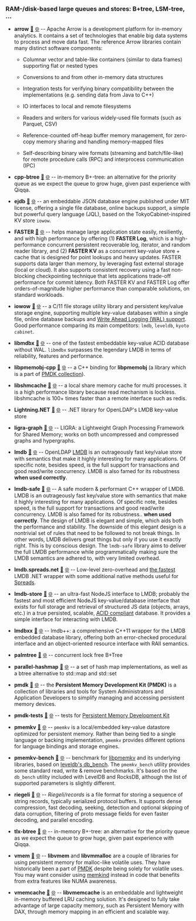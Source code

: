 

### RAM-/disk-based large queues and stores: B+tree, LSM-tree, ...

- **arrow** [📁](./arrow) [🌐](https://github.com/GerHobbelt/arrow) -- Apache Arrow is a development platform for in-memory analytics. It contains a set of technologies that enable big data systems to process and move data fast. The reference Arrow libraries contain many distinct software components:
  
  - Columnar vector and table-like containers (similar to data frames) supporting
    flat or nested types
  
  - Conversions to and from other in-memory data structures
  - Integration tests for verifying binary compatibility between the
    implementations (e.g. sending data from Java to C++)
  
  - IO interfaces to local and remote filesystems
  - Readers and writers for various widely-used file formats (such as Parquet, CSV)
  - Reference-counted off-heap buffer memory management, for zero-copy memory
    sharing and handling memory-mapped files
  
  - Self-describing binary wire formats (streaming and batch/file-like) for
    remote procedure calls (RPC) and interprocess communication (IPC)

- **cpp-btree** [📁](./cpp-btree) [🌐](https://github.com/GerHobbelt/cpp-btree) -- in-memory B+-tree: an alternative for the priority queue as we expect the queue to grow huge, given past experience with Qiqqa.
- **ejdb** [📁](./ejdb) [🌐](https://github.com/GerHobbelt/ejdb) -- an embeddable JSON database engine published under MIT license, offering a single file database, online backups support, a simple but powerful query language (JQL), based on the TokyoCabinet-inspired KV store `iowow`.
- **FASTER** [📁](./FASTER) [🌐](https://github.com/GerHobbelt/FASTER) -- helps manage large application state easily, resiliently, and with high performance by offering (1) **FASTER Log**, which is a high-performance concurrent persistent recoverable log, iterator, and random reader library, and (2) **FASTER KV** as a concurrent key-value store + cache that is designed for point lookups and heavy updates. FASTER supports data larger than memory, by leveraging fast external storage (local or cloud). It also supports consistent recovery using a fast non-blocking checkpointing technique that lets applications trade-off performance for commit latency. Both FASTER KV and FASTER Log offer orders-of-magnitude higher performance than comparable solutions, on standard workloads.
- **iowow** [📁](./iowow) [🌐](https://github.com/GerHobbelt/iowow) -- a C/11 file storage utility library and persistent key/value storage engine, supporting multiple key-value databases within a single file, online database backups and [Write Ahead Logging (WAL) support](http://iowow.io/wal). Good performance comparing its main competitors: `lmdb`, `leveldb`, `kyoto cabinet`.
- **libmdbx** [📁](./libmdbx) [🌐](https://github.com/GerHobbelt/libmdbx) -- one of the fastest embeddable key-value ACID database without WAL. `libmdbx` surpasses the legendary LMDB in terms of reliability, features and performance.
- **libpmemobj-cpp** [📁](./libpmemobj-cpp) [🌐](https://github.com/GerHobbelt/libpmemobj-cpp) -- a C++ binding for **libpmemobj** (a library which is a part of [PMDK collection](https://github.com/pmem/pmdk)).
- **libshmcache** [📁](./libshmcache) [🌐](https://github.com/GerHobbelt/libshmcache) -- a local share memory cache for multi processes. it is a high performance library because read mechanism is lockless. libshmcache is 100+ times faster than a remote interface such as redis.
- **Lightning.NET** [📁](./Lightning.NET) [🌐](https://github.com/GerHobbelt/Lightning.NET) -- .NET library for OpenLDAP's LMDB key-value store
- **ligra-graph** [📁](./ligra-graph) [🌐](https://github.com/GerHobbelt/ligra) -- LIGRA: a Lightweight Graph Processing Framework for Shared Memory; works on both uncompressed and compressed graphs and hypergraphs.
- **lmdb** [📁](./lmdb) [🌐](https://github.com/GerHobbelt/lmdb) -- OpenLDAP [LMDB](http://www.lmdb.tech/doc/index.html) is an outrageously fast key/value store with semantics that make it highly interesting for many applications.  Of specific note, besides speed, is the full support for transactions and good read/write concurrency.  LMDB is also famed for its robustness **when used correctly**.
- **lmdb-safe** [📁](./lmdb-safe) [🌐](https://github.com/GerHobbelt/lmdb-safe) -- A safe modern & performant C++ wrapper of LMDB. LMDB is an outrageously fast key/value store with semantics that make it highly interesting for many applications. Of specific note, besides speed, is the full support for transactions and good read/write concurrency. LMDB is also famed for its robustness.. **when used correctly**. The design of LMDB is elegant and simple, which aids both the performance and stability. The downside of this elegant design is a nontrivial set of rules that need to be followed to not break things. In other words, LMDB delivers great things but only if you use it exactly right. This is by conscious design. The `lmdb-safe` library aims to deliver the full LMDB performance while programmatically making sure the LMDB semantics are adhered to, with very limited overhead.
- **lmdb.spreads.net** [📁](./lmdb.spreads.net) [🌐](https://github.com/GerHobbelt/Spreads.LMDB) -- Low-level zero-overhead and [the fastest](https://github.com/Spreads/Spreads.LMDB/commit/4085dde649ef9ebb64310f2627299762dd62d5ce) LMDB .NET wrapper with some additional native methods useful for [Spreads](https://github.com/Spreads/).
- **lmdb-store** [📁](./lmdb-store) [🌐](https://github.com/GerHobbelt/lmdb-store) -- an ultra-fast NodeJS interface to LMDB; probably the fastest and most efficient NodeJS key-value/database interface that exists for full storage and retrieval of structured JS data (objects, arrays, etc.) in a true persisted, scalable, [ACID compliant](https://en.wikipedia.org/wiki/ACID) database. It provides a simple interface for interacting with LMDB.
- **lmdbxx** [📁](./lmdbxx) [🌐](https://github.com/GerHobbelt/lmdbxx) -- lmdb++: a comprehensive C++11 wrapper for the LMDB embedded database library, offering both an error-checked procedural interface and an object-oriented resource interface with RAII semantics.
- **palmtree** [📁](./palmtree) [🌐](https://github.com/GerHobbelt/palmtree) -- concurrent lock free B+Tree
- **parallel-hashmap** [📁](./parallel-hashmap) [🌐](https://github.com/GerHobbelt/parallel-hashmap) -- a set of hash map implementations, as well as a btree alternative to std::map and std::set
- **pmdk** [📁](./pmdk) [🌐](https://github.com/GerHobbelt/pmdk) -- the **Persistent Memory Development Kit (PMDK)** is a collection of libraries and tools for System Administrators and Application Developers to simplify managing and accessing persistent memory devices.
- **pmdk-tests** [📁](./pmdk-tests) [🌐](https://github.com/GerHobbelt/pmdk-tests) -- tests for [Persistent Memory Development Kit](https://github.com/pmem/pmdk)
- **pmemkv** [📁](./pmemkv) [🌐](https://github.com/GerHobbelt/pmemkv) -- `pmemkv` is a local/embedded key-value datastore optimized for persistent memory. Rather than being tied to a single language or backing implementation, `pmemkv` provides different options for language bindings and storage engines.
- **pmemkv-bench** [📁](./pmemkv-bench) [🌐](https://github.com/GerHobbelt/pmemkv-bench) -- benchmark for [libpmemkv](https://github.com/pmem/pmemkv/) and its underlying libraries, based on [leveldb's db_bench](https://github.com/google/leveldb). The `pmemkv_bench` utility provides some standard read, write & remove benchmarks. It's based on the `db_bench` utility included with LevelDB and RocksDB, although the list of supported parameters is slightly different.
- **riegeli** [📁](./riegeli) [🌐](https://github.com/GerHobbelt/riegeli) -- *Riegeli/records* is a file format for storing a sequence of string records, typically serialized protocol buffers. It supports dense compression, fast decoding, seeking, detection and optional skipping of data corruption, filtering of proto message fields for even faster decoding, and parallel encoding.
- **tlx-btree** [📁](./tlx-btree) [🌐](https://github.com/GerHobbelt/tlx) -- in-memory B+-tree: an alternative for the priority queue as we expect the queue to grow huge, given past experience with Qiqqa.
- **vmem** [📁](./vmem) [🌐](https://github.com/GerHobbelt/vmem) -- **libvmem** and **libvmmalloc** are a couple of libraries for using persistent memory for malloc-like volatile uses.  They have historically been a part of [PMDK](https://pmem.io/pmdk) despite being solely for volatile uses. You may want consider using [memkind](https://github.com/memkind/memkind) instead in code that benefits from extra features like NUMA awareness.
- **vmemcache** [📁](./vmemcache) [🌐](https://github.com/GerHobbelt/vmemcache) -- **libvmemcache** is an embeddable and lightweight in-memory buffered LRU caching solution. It's designed to fully take advantage of large capacity memory, such as Persistent Memory with DAX, through memory mapping in an efficient and scalable way.











